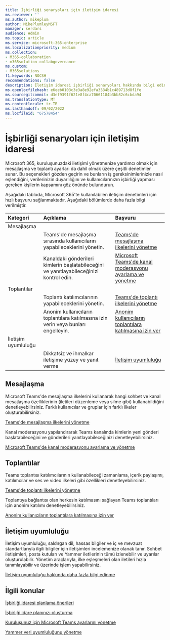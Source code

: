 ```yaml
---
title: İşbirliği senaryoları için iletişim idaresi
ms.reviewer: ''
ms.author: mikeplum
author: MikePlumleyMSFT
manager: serdars
audience: Admin
ms.topic: article
ms.service: microsoft-365-enterprise
ms.localizationpriority: medium
ms.collection:
- M365-collaboration
- m365solution-collabgovernance
ms.custom:
- M365solutions
f1.keywords: NOCSH
recommendations: false
description: İletişim idaresi işbirliği senaryoları hakkında bilgi edinin.
ms.openlocfilehash: e6eeb0103c3e3a8e92efa3534b1c489713d8f1fe
ms.sourcegitcommit: d3ef9391f621e8f4ca70661184b3bb82c6cbda94
ms.translationtype: MT
ms.contentlocale: tr-TR
ms.lasthandoff: 09/02/2022
ms.locfileid: "67578454"
---
```

# <a name="communications-governance-for-collaboration-scenarios"></a>İşbirliği senaryoları için iletişim idaresi

Microsoft 365, kuruluşunuzdaki iletişimi yönetmenize yardımcı olmak için mesajlaşma ve toplantı ayarları da dahil olmak üzere çeşitli denetimler sunar. Bu seçenekleri gözden geçirin ve bunların iş gereksinimlerinizle nasıl eşlendiğini, verilerinizin duyarlılığını ve kullanıcılarınızın işbirliği yapması gereken kişilerin kapsamını göz önünde bulundurun.

Aşağıdaki tabloda, Microsoft 365'te kullanılabilen iletişim denetimleri için hızlı başvuru sağlanmaktadır. Aşağıdaki bölümlerde daha fazla bilgi verilmiştir.

|Kategori|Açıklama|Başvuru|
|:-------|:----------|:--------|
|Mesajlaşma|||
||Teams'de mesajlaşma sırasında kullanıcıların yapabileceklerini yönetin.|[Teams'de mesajlaşma ilkelerini yönetme](/microsoftteams/messaging-policies-in-teams)|
||Kanaldaki gönderileri kimlerin başlatabileceğini ve yanıtlayabileceğinizi kontrol edin.|[Microsoft Teams'de kanal moderasyonu ayarlama ve yönetme](/microsoftteams/manage-channel-moderation-in-teams)|
|Toplantılar|||
||Toplantı katılımcılarının yapabileceklerini yönetin.|[Teams'de toplantı ilkelerini yönetme](/microsoftteams/meeting-policies-in-teams)|
||Anonim kullanıcıların toplantılara katılmasına izin verin veya bunları engelleyin.|[Anonim kullanıcıların toplantılara katılmasına izin ver](/microsoftteams/meeting-settings-in-teams#allow-anonymous-users-to-join-meetings)|
|İletişim uyumluluğu|||
||Dikkatsiz ve ihmalkar iletişime yüzey ve yanıt verme|[İletişim uyumluluğu](../compliance/communication-compliance.md)|

## <a name="messaging"></a>Mesajlaşma

Microsoft Teams'de mesajlaşma ilkelerini kullanarak hangi sohbet ve kanal mesajlaşma özelliklerinin (iletileri düzenleme veya silme gibi) kullanabildiğini denetleyebilirsiniz. Farklı kullanıcılar ve gruplar için farklı ilkeler oluşturabilirsiniz.

[Teams'de mesajlaşma ilkelerini yönetme](/microsoftteams/messaging-policies-in-teams)

Kanal moderasyonu yapılandırarak Teams kanalında kimlerin yeni gönderi başlatabileceğini ve gönderileri yanıtlayabileceğinizi denetleyebilirsiniz.

[Microsoft Teams'de kanal moderasyonu ayarlama ve yönetme](/microsoftteams/manage-channel-moderation-in-teams)

## <a name="meetings"></a>Toplantılar

Teams toplantısı katılımcılarının kullanabileceği zamanlama, içerik paylaşımı, katılımcılar ve ses ve video ilkeleri gibi özellikleri denetleyebilirsiniz.

[Teams'de toplantı ilkelerini yönetme](/microsoftteams/meeting-policies-in-teams)

Toplantıya bağlantısı olan herkesin katılmasını sağlayan Teams toplantıları için anonim katılımı denetleyebilirsiniz.

[Anonim kullanıcıların toplantılara katılmasına izin ver](/microsoftteams/meeting-settings-in-teams#allow-anonymous-users-to-join-meetings)


## <a name="communication-compliance"></a>İletişim uyumluluğu

İletişim uyumluluğu, saldırgan dil, hassas bilgiler ve iç ve mevzuat standartlarıyla ilgili bilgiler için iletişimleri incelemenize olanak tanır. Sohbet iletişimleri, posta kutuları ve Yammer iletilerinin tümü izlenebilir ve uyarılar oluşturulabilir. Yönetim araçlarıyla, ilke eşleşmeleri olan iletileri hızla tanımlayabilir ve üzerinde işlem yapabilirsiniz.

[İletişim uyumluluğu hakkında daha fazla bilgi edinme](../compliance/communication-compliance.md)

## <a name="related-topics"></a>İlgili konular

[İşbirliği idaresi planlama önerileri](collaboration-governance-overview.md#collaboration-governance-planning-recommendations)

[İşbirliği idare planınızı oluşturma](collaboration-governance-first.md)

[Kuruluşunuz için Microsoft Teams ayarlarını yönetme](/microsoftteams/enable-features-office-365)

[Yammer veri uyumluluğunu yönetme](/yammer/manage-security-and-compliance/manage-data-compliance)
